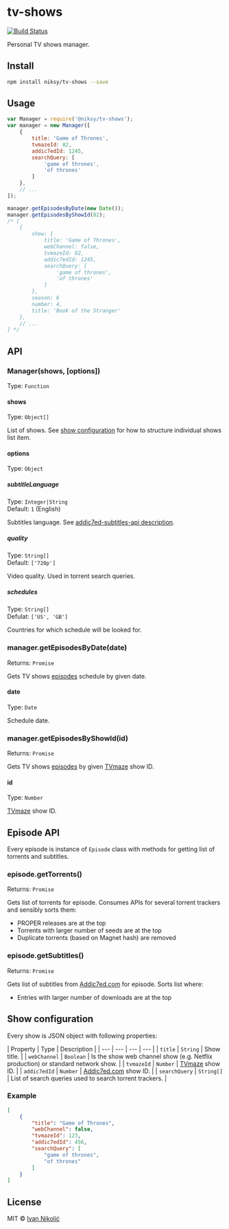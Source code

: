 # tv-shows

[![Build Status][ci-img]][ci]

Personal TV shows manager.

## Install

```sh
npm install niksy/tv-shows --save
```

## Usage

```js
var Manager = require('@niksy/tv-shows');
var manager = new Manager([
	{
		title: 'Game of Thrones',
		tvmazeId: 82,
		addic7edId: 1245,
		searchQuery: [
			'game of thrones',
			'of thrones'
		]
	},
	// ...
]);

manager.getEpisodesByDate(new Date());
manager.getEpisodesByShowId(82);
/* [
	{
		show: {
			title: 'Game of Thrones',
			webChannel: false,
			tvmazeId: 82,
			addic7edId: 1245,
			searchQuery: [
				'game of thrones',
				'of thrones'
			]
		},
		season: 6
		number: 4,
		title: 'Book of the Stranger'
	},
	// ...
] */
```

## API

### Manager(shows, [options])

Type: `Function`

#### shows

Type: `Object[]`

List of shows. See [show configuration](#show-configuration) for how to structure individual shows list item.

#### options

Type: `Object`

##### subtitleLanguage

Type: `Integer|String`  
Default: `1` (English)

Subtitles language. See [addic7ed-subtitles-api description](https://github.com/niksy/addic7ed-subtitles-api#language).

##### quality

Type: `String[]`  
Default: `['720p']`

Video quality. Used in torrent search queries.

##### schedules

Type: `String[]`  
Defulat: `['US', 'GB']`

Countries for which schedule will be looked for.

### manager.getEpisodesByDate(date)

Returns: `Promise`

Gets TV shows [episodes](#episode-api) schedule by given date.

#### date

Type: `Date`

Schedule date.

### manager.getEpisodesByShowId(id)

Returns: `Promise`

Gets TV shows [episodes](#episode-api) by given [TVmaze][tvmaze] show ID.

#### id

Type: `Number`

[TVmaze][tvmaze] show ID.

## Episode API

Every episode is instance of `Episode` class with methods for getting list of torrents and subtitles.

### episode.getTorrents()

Returns: `Promise`

Gets list of torrents for episode. Consumes APIs for several torrent trackers and sensibly sorts them:

* PROPER releases are at the top
* Torrents with larger number of seeds are at the top
* Duplicate torrents (based on Magnet hash) are removed

### episode.getSubtitles()

Returns: `Promise`

Gets list of subtitles from [Addic7ed.com][addic7ed] for episode. Sorts list where:

* Entries with larger number of downloads are at the top

## Show configuration

Every show is JSON object with following properties:

| Property | Type | Description |
| --- | --- | --- | --- |
| `title` | `String` | Show title. |
| `webChannel` | `Boolean` | Is the show web channel show (e.g. Netflix production) or standard network show. |
| `tvmazeId` | `Number` | [TVmaze][tvmaze] show ID. |
| `addic7edId` | `Number` | [Addic7ed.com][addic7ed] show ID. |
| `searchQuery` | `String[]` | List of search queries used to search torrent trackers. |

### Example

```json
[
	{
		"title": "Game of Thrones",
		"webChannel": false,
		"tvmazeId": 123,
		"addic7edId": 456,
		"searchQuery": [
			"game of thrones",
			"of thrones"
		]
	}
]
```

## License

MIT © [Ivan Nikolić](http://ivannikolic.com)

[ci]: https://travis-ci.org/niksy/tv-shows
[ci-img]: https://img.shields.io/travis/niksy/tv-shows.svg
[addic7ed]: http://www.addic7ed.com/
[tvmaze]: http://www.tvmaze.com/
